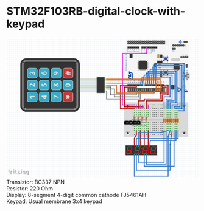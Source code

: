 # STM32F103RB-digital-clock-with-keypad
![alt tag](https://github.com/alieniasty/STM32F103RB-digital-clock-with-keypad/blob/master/All.PNG)
Transistor: BC337 NPN<br />
Resistor: 220 Ohm<br />
Display: 8-segment 4-digit common cathode FJ5461AH<br />
Keypad: Usual membrane 3x4 keypad<br />
